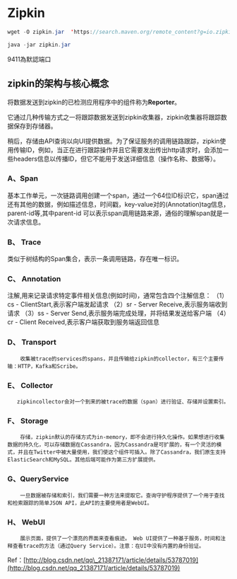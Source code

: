 # Zipkin

```java
wget -O zipkin.jar  'https://search.maven.org/remote_content?g=io.zipkin.java&a=zipkin-server&v=LATEST&c=exec'  

java -jar zipkin.jar
```

9411為默認端口

## zipkin的架构与核心概念

将数据发送到zipkin的已检测应用程序中的组件称为**Reporter**。

它通过几种传输方式之一将跟踪数据发送到zipkin收集器，zipkin收集器将跟踪数据保存到存储器。

稍后，存储由API查询以向UI提供数据。为了保证服务的调用链路跟踪，zipkin使用传输ID，例如，当正在进行跟踪操作并且它需要发出传出http请求时，会添加一些headers信息以传播ID，但它不能用于发送详细信息（操作名称、数据等）。

### A、Span

基本工作单元，一次链路调用创建一个span，通过一个64位ID标识它，span通过还有其他的数据，例如描述信息，时间戳，key-value对的\(Annotation\)tag信息，parent-id等,其中parent-id 可以表示span调用链路来源，通俗的理解span就是一次请求信息。

### B、 Trace

类似于树结构的Span集合，表示一条调用链路，存在唯一标识。

### C、 Annotation

注解,用来记录请求特定事件相关信息\(例如时间\)，通常包含四个注解信息： （1）cs - ClientStart,表示客户端发起请求 （2）sr - Server Receive,表示服务端收到请求 （3）ss - Server Send,表示服务端完成处理，并将结果发送给客户端 （4）cr - Client Received,表示客户端获取到服务端返回信息

### D、 Transport

```text
    收集被trace的services的spans，并且传输给zipkin的collector，有三个主要传输：HTTP，Kafka和Scribe。
```

### E、 Collector

```text
   zipkincollector会对一个到来的被trace的数据（span）进行验证、存储并设置索引。
```

### F、 Storage

```text
    存储，zipkin默认的存储方式为in-memory，即不会进行持久化操作。如果想进行收集数据的持久化，可以存储数据在Cassandra，因为Cassandra是可扩展的，有一个灵活的模式，并且在Twitter中被大量使用，我们使这个组件可插入。除了Cassandra，我们原生支持ElasticSearch和MySQL。其他后端可能作为第三方扩展提供。
```

### G、QueryService

```text
    一旦数据被存储和索引，我们需要一种方法来提取它。查询守护程序提供了一个用于查找和检索跟踪的简单JSON API，此API的主要使用者是WebUI。
```

### H、 WebUI

```text
    展示页面，提供了一个漂亮的界面来查看痕迹。 Web UI提供了一种基于服务，时间和注释查看trace的方法（通过Query Service）。注意：在UI中没有内置的身份验证。
```

Ref：[http://blog.csdn.net/qq\_21387171/article/details/53787019](http://blog.csdn.net/qq_21387171/article/details/53787019)

